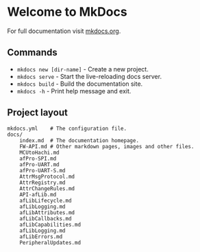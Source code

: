 # Welcome to MkDocs

For full documentation visit [mkdocs.org](https://www.mkdocs.org).

## Commands

* `mkdocs new [dir-name]` - Create a new project.
* `mkdocs serve` - Start the live-reloading docs server.
* `mkdocs build` - Build the documentation site.
* `mkdocs -h` - Print help message and exit.

## Project layout

    mkdocs.yml    # The configuration file.
    docs/
        index.md  # The documentation homepage.
        FW-API.md # Other markdown pages, images and other files.
		MCUtoHachi.md
		afPro-SPI.md
		afPro-UART.md
		afPro-UART-S.md
		AttrMsgProtocol.md
		AttrRegistry.md
		AttrChangeRules.md
		API-afLib.md
		afLibLifecycle.md
		afLibLogging.md
		afLibAttributes.md
		afLibCallbacks.md
		afLibCapabilities.md
		afLibLogging.md
		afLibErrors.md
		PeripheralUpdates.md